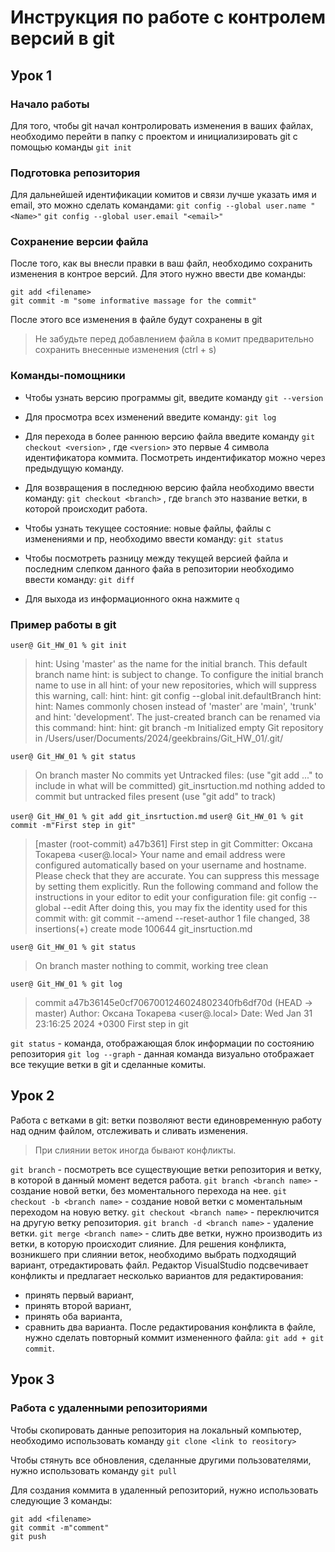 # Инструкция по работе с контролем версий в git

## Урок 1
### Начало работы

Для того, чтобы git начал контролировать изменения в ваших файлах, необходимо перейти в папку с проектом и инициализировать git с помощью команды `git init`

### Подготовка репозитория

Для дальнейшей идентификации комитов и связи лучше указать имя и email, это можно сделать командами:
`git config --global user.name "<Name>"`
`git config --global user.email "<email>"`

### Сохранение версии файла

После того, как вы внесли правки в ваш файл, необходимо сохранить изменения в контрое версий. Для этого нужно ввести две команды:

```
git add <filename>
git commit -m "some informative massage for the commit"
```
После этого все изменения в файле будут сохранены в git

> Не забудьте перед добавлением файла в комит предварительно сохранить внесенные изменения (ctrl + s)

### Команды-помощники

* Чтобы узнать версию программы git, введите команду
`git --version`

* Для просмотра всех изменений введите команду:
`git log`

* Для перехода в более раннюю версию файла введите команду
`git checkout <version>` , где `<version>` это первые 4 символа идентификатора коммита. Посмотреть индентификатор можно через предыдущую команду.

* Для возвращения в последнюю версию файла необходимо ввести команду:
`git checkout <branch>` , где `branch` это название ветки, в которой происходит работа.

* Чтобы узнать текущее состояние: новые файлы, файлы с изменениями и пр, необходимо ввести команду:
`git status`

* Чтобы посмотреть разницу между текущей версией файла и последним слепком данного файа в репозитории необходимо ввести команду:
`git diff`

* Для выхода из информационного окна нажмите `q`

### Пример работы в git

`user@ Git_HW_01 % git init`
>hint: Using 'master' as the name for the initial branch. This default branch name
hint: is subject to change. To configure the initial branch name to use in all
hint: of your new repositories, which will suppress this warning, call:
hint: 
hint:   git config --global init.defaultBranch <name>
hint: 
hint: Names commonly chosen instead of 'master' are 'main', 'trunk' and
hint: 'development'. The just-created branch can be renamed via this command:
hint: 
hint:   git branch -m <name>
Initialized empty Git repository in /Users/user/Documents/2024/geekbrains/Git_HW_01/.git/

`user@ Git_HW_01 % git status`

>On branch master
No commits yet
Untracked files:
(use "git add <file>..." to include in what will be committed)
git_insrtuction.md
nothing added to commit but untracked files present (use "git add" to track)

`user@ Git_HW_01 % git add git_insrtuction.md`
`user@ Git_HW_01 % git commit -m"First step in git"`

>[master (root-commit) a47b361] First step in git
Committer: Оксана Токарева <user@.local>
Your name and email address were configured automatically based
on your username and hostname. Please check that they are accurate.
You can suppress this message by setting them explicitly. Run the
following command and follow the instructions in your editor to edit
your configuration file:
git config --global --edit
After doing this, you may fix the identity used for this commit with:
git commit --amend --reset-author
1 file changed, 38 insertions(+)
create mode 100644 git_insrtuction.md

`user@ Git_HW_01 % git status`

>On branch master
nothing to commit, working tree clean

`user@ Git_HW_01 % git log`

>commit a47b36145e0cf7067001246024802340fb6df70d (HEAD -> master)
Author: Оксана Токарева <user@.local>
Date:   Wed Jan 31 23:16:25 2024 +0300
First step in git

`git status` - команда, отображающая блок информации по состоянию репозитория
`git log --graph` - данная команда визуально отображает все текущие ветки в git и сделанные комиты.

## Урок 2

Работа с ветками в git: ветки позволяют вести единовременную работу над одним файлом, отслеживать и сливать изменения.

>При слиянии веток иногда бывают конфликты.

`git branch` - посмотреть все существующие ветки репозитория и ветку, в которой в данный момент ведется работа.
`git branch <branch name>` - создание новой ветки, без моментального перехода на нее.
`git checkout -b <branch name>` - создание новой ветки с моментальным переходом на новую ветку.
`git checkout <branch name>` - переключится на другую ветку репозитория.
`git branch -d <branch name>` - удаление ветки.
`git merge <branch name>` - слить две ветки, нужно производить из ветки, в которую происходит слияние.
Для решения конфликта, возникшего при слиянии веток, необходимо выбрать подходящий вариант, отредактировать файл. Редактор VisualStudio подсвечивает конфликты и предлагает несколько вариантов для редактирования: 
* принять первый вариант, 
* принять второй вариант, 
* принять оба варианта, 
* сравнить два варианта.
После редактирования конфликта в файле, нужно сделать повторный коммит измененного файла: `git add + git commit`.

## Урок 3
### Работа с удаленными репозиториями

Чтобы скопировать данные репозитория на локальный компьютер, необходимо использовать команду `git clone <link to reository>`

Чтобы стянуть все обновления, сделанные другими пользователями, нужно использовать команду `git pull`

Для создания коммита в удаленный репозиторий, нужно использовать следующие 3 команды:
```
git add <filename>
git commit -m"comment"
git push
```
